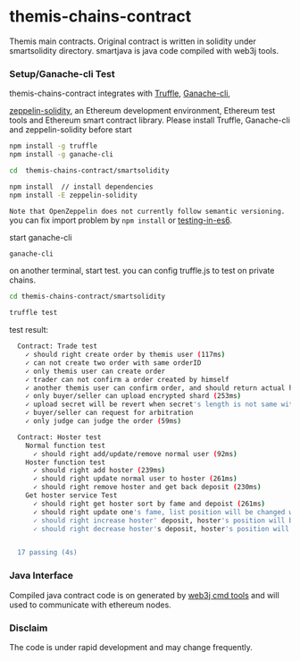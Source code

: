 # themis-chains-contract
Themis main contracts. Original contract is written in solidity under smartsolidity directory.
smartjava is java code compiled with web3j tools.

### Setup/Ganache-cli Test ###

themis-chains-contract integrates with [Truffle](https://github.com/trufflesuite/truffle), [Ganache-cli](https://github.com/trufflesuite/ganache-cli),

[zeppelin-solidity](https://github.com/OpenZeppelin/zeppelin-solidity),
an Ethereum development environment, Ethereum test tools and Ethereum smart contract library.
Please install Truffle, Ganache-cli and zeppelin-solidity before start
```bash
npm install -g truffle
npm install -g ganache-cli
```

```bash
cd  themis-chains-contract/smartsolidity

npm install  // install dependencies
npm install -E zeppelin-solidity
```

`Note that OpenZeppelin does not currently follow semantic versioning.`
 you can fix import problem by ```npm install``` or 
 [testing-in-es6](http://jamesknelson.com/testing-in-es6-with-mocha-and-babel-6/).  
 
start ganache-cli
```bash
ganache-cli
```   
on another terminal, start test. you can config truffle.js to test on private chains.
```bash
cd themis-chains-contract/smartsolidity

truffle test
```

test result:
```bash
  Contract: Trade test
    ✓ should right create order by themis user (117ms)
    ✓ can not create two order with same orderID
    ✓ only themis user can create order
    ✓ trader can not confirm a order created by himself
    ✓ another themis user can confirm order, and should return actual hosters(even) (99ms)
    ✓ only buyer/seller can upload encrypted shard (253ms)
    ✓ upload secret will be revert when secret's length is not same with hoster's length
    ✓ buyer/seller can request for arbitration
    ✓ only judge can judge the order (59ms)

  Contract: Hoster test
    Normal function test
      ✓ should right add/update/remove normal user (92ms)
    Hoster function test
      ✓ should right add hoster (239ms)
      ✓ should right update normal user to hoster (261ms)
      ✓ should right remove hoster and get back deposit (230ms)
    Get hoster service Test
      ✓ should right get hoster sort by fame and depoist (261ms)
      ✓ should right update one's fame, list position will be changed when he/she is a hoster (105ms)
      ✓ should right increase hoster' deposit, hoster's position will be changed (409ms)
      ✓ should right decrease hoster's deposit, hoster's position will be changed (388ms)


  17 passing (4s)
```


### Java Interface ###

Compiled java contract code is on generated by [web3j cmd tools](https://github.com/web3j/web3j/releases/tag/v3.4.0) and 
will used to communicate with ethereum nodes.

### Disclaim

The code is under rapid development and may change frequently.



